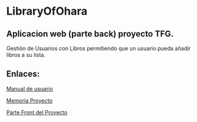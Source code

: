 # LibraryOfOhara

## Aplicacion web (parte back) proyecto TFG.

Gestión de Usuarios con Libros permitiendo que un usuario pueda añadir libros a su lista.

## Enlaces:
[Manual de usuario](https://github.com/KonoDIODa13/TFGLibraryOfOharaBack/blob/master/Gonzalez_Bravo_Jaime_Manual_DAM25.pdf)

[Memoria Proyecto](https://github.com/KonoDIODa13/TFGLibraryOfOharaBack/blob/master/Gonzalez_Bravo_Jaime_Memoria_ProyectoFinal_DAM25.pdf)

[Parte Front del Proyecto](https://github.com/KonoDIODa13/TFGLibraryOfOharaFront)
